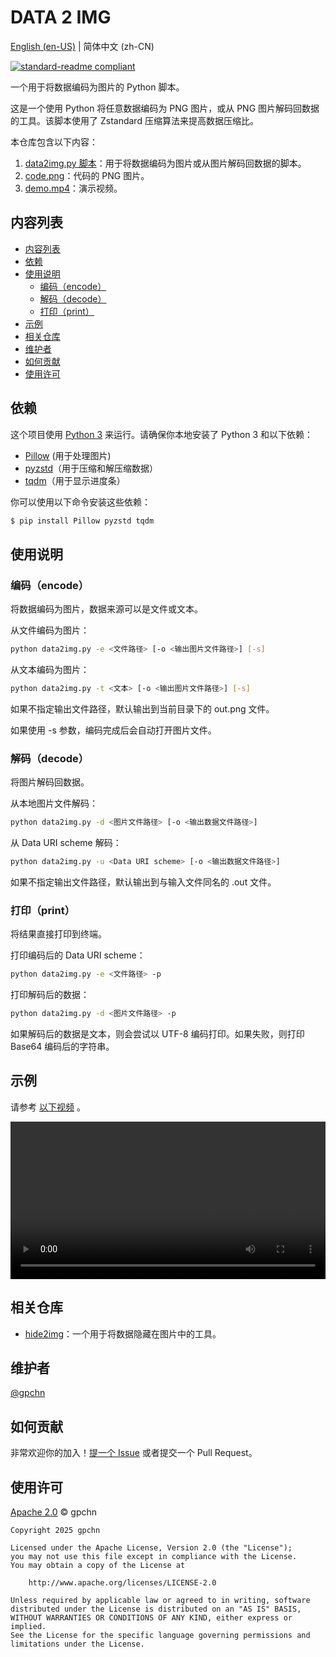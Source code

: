 # DATA 2 IMG

[English (en-US)](README.md) | 简体中文 (zh-CN)

[![standard-readme compliant](https://img.shields.io/badge/readme%20style-standard-brightgreen.svg?style=flat-square)](https://github.com/RichardLitt/standard-readme)

一个用于将数据编码为图片的 Python 脚本。

这是一个使用 Python 将任意数据编码为 PNG 图片，或从 PNG 图片解码回数据的工具。该脚本使用了 Zstandard 压缩算法来提高数据压缩比。

本仓库包含以下内容：

1. [data2img.py 脚本](data2img.py)：用于将数据编码为图片或从图片解码回数据的脚本。
2. [code.png](code.png)：代码的 PNG 图片。
3. [demo.mp4](demo.mp4)：演示视频。

## 内容列表

- [内容列表](#内容列表)
- [依赖](#依赖)
- [使用说明](#使用说明)
  - [编码（encode）](#编码encode)
  - [解码（decode）](#解码decode)
  - [打印（print）](#打印print)
- [示例](#示例)
- [相关仓库](#相关仓库)
- [维护者](#维护者)
- [如何贡献](#如何贡献)
- [使用许可](#使用许可)

## 依赖

这个项目使用 [Python 3](https://www.python.org/) 来运行。请确保你本地安装了 Python 3 和以下依赖：

- [Pillow](https://pypi.org/project/Pillow/) (用于处理图片)
- [pyzstd](https://pypi.org/project/pyzstd/)（用于压缩和解压缩数据）
- [tqdm](https://pypi.org/project/tqdm/)（用于显示进度条）

你可以使用以下命令安装这些依赖：

```sh
$ pip install Pillow pyzstd tqdm
```

## 使用说明

### 编码（encode）

将数据编码为图片，数据来源可以是文件或文本。

从文件编码为图片：

```bash
python data2img.py -e <文件路径> [-o <输出图片文件路径>] [-s]
```

从文本编码为图片：

```bash
python data2img.py -t <文本> [-o <输出图片文件路径>] [-s]
```

如果不指定输出文件路径，默认输出到当前目录下的 out.png 文件。

如果使用 -s 参数，编码完成后会自动打开图片文件。

### 解码（decode）

将图片解码回数据。

从本地图片文件解码：

```bash
python data2img.py -d <图片文件路径> [-o <输出数据文件路径>]
```

从 Data URI scheme 解码：

```bash
python data2img.py -u <Data URI scheme> [-o <输出数据文件路径>]
```

如果不指定输出文件路径，默认输出到与输入文件同名的 .out 文件。

### 打印（print）

将结果直接打印到终端。

打印编码后的 Data URI scheme：

```bash
python data2img.py -e <文件路径> -p
```

打印解码后的数据：

```bash
python data2img.py -d <图片文件路径> -p
```

如果解码后的数据是文本，则会尝试以 UTF-8 编码打印。如果失败，则打印 Base64 编码后的字符串。

## 示例

请参考 [以下视频](demo.mp4) 。

<video src="demo.mp4" controls width="100%"></video>

## 相关仓库

- [hide2img](https://github.com/gpchn/hide2img)：一个用于将数据隐藏在图片中的工具。

## 维护者

[@gpchn](https://github.com/gpchn)

## 如何贡献

非常欢迎你的加入！[提一个 Issue](https://github.com/gpchn/data2img/issues/new) 或者提交一个 Pull Request。

<!--### 贡献者

感谢以下参与项目的人：
<a href="graphs/contributors"><img src="https://opencollective.com/standard-readme/contributors.svg?width=890&button=false" /></a>-->

## 使用许可

[Apache 2.0](LICENSE) © gpchn

```
Copyright 2025 gpchn

Licensed under the Apache License, Version 2.0 (the "License");
you may not use this file except in compliance with the License.
You may obtain a copy of the License at

    http://www.apache.org/licenses/LICENSE-2.0

Unless required by applicable law or agreed to in writing, software
distributed under the License is distributed on an "AS IS" BASIS,
WITHOUT WARRANTIES OR CONDITIONS OF ANY KIND, either express or implied.
See the License for the specific language governing permissions and
limitations under the License.
```